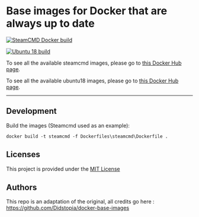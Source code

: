# Base images for Docker that are always up to date
[![SteamCMD Docker build](https://img.shields.io/docker/automated/cryptton2004/steamcmd.svg)](https://hub.docker.com/r/cryptton2004/steamcmd/)

[![Ubuntu 18 build](https://img.shields.io/docker/automated/cryptton2004/ubuntu18.svg)](https://hub.docker.com/r/cryptton2004/ubuntu18/)


To see all the available steamcmd images, please go to [this Docker Hub page](https://hub.docker.com/r/cryptton2004/steamcmd/).

To see all the available ubuntu18 images, please go to [this Docker Hub page](https://hub.docker.com/r/cryptton2004/ubuntu18/).

---

## Development

Build the images (Steamcmd used as an example):
``` windows cmd
docker build -t steamcmd -f Dockerfiles\steamcmd\Dockerfile .

```


## Licenses

This project is provided under the [MIT License](https://github.com/wund-playground/infra-docker-base/blob/master/LICENSE.md)


## Authors
This repo is an adaptation of the original, all credits go here : https://github.com/Didstopia/docker-base-images